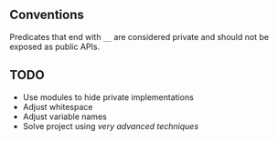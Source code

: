 ## Conventions

Predicates that end with `__` are considered private and should not be exposed as public APIs.

## TODO

-   Use modules to hide private implementations
-   Adjust whitespace
-   Adjust variable names
-   Solve project using _very advanced techniques_